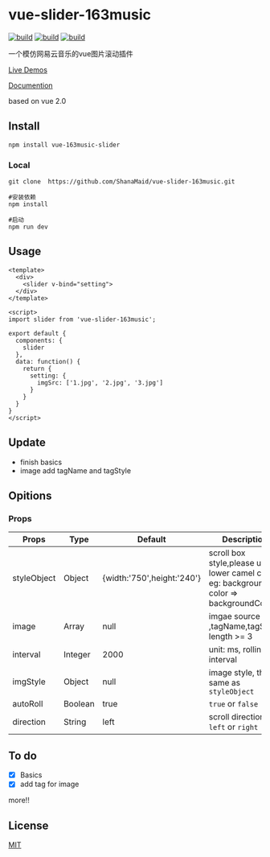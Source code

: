 # vue-slider-163music
[![build](https://img.shields.io/wercker/ci/wercker/docs.svg)](https://github.com/ShanaMaid/vue-slider-163music) 
[![build](https://img.shields.io/badge/npm-1.0.6-blue.svg)](https://github.com/ShanaMaid/vue-slider-163music) 
[![build](https://img.shields.io/npm/l/express.svg)](https://github.com/ShanaMaid/vue-slider-163music)

一个模仿网易云音乐的vue图片滚动插件

[Live Demos](http://blog.shanamaid.top/vue-slider-163music/example)

[Documention](http://blog.shanamaid.top/vue-slider-163music/example)

based on vue 2.0

## Install
```
npm install vue-163music-slider 
```

### Local
```
git clone  https://github.com/ShanaMaid/vue-slider-163music.git

#安装依赖
npm install 

#启动
npm run dev

```


## Usage
```
<template>
  <div>
    <slider v-bind="setting">
  </div>
</template>

<script>
import slider from 'vue-slider-163music';

export default {
  components: {
    slider
  },
  data: function() {
    return {
      setting: {
        imgSrc: ['1.jpg', '2.jpg', '3.jpg']
      }
    }
  }
}
</script>          
```




## Update
- finish basics
- image add tagName and tagStyle

## Opitions
### Props
| Props     | Type    | Default | Description |
|-----------|---------|---------|-------------|
|styleObject| Object  | {width:'750',height:'240'}|scroll box style,please use lower camel case, eg: background-color => backgroundColor|
|image      | Array   | null    | imgae source path ,tagName,tagStyle; length >= 3|
|interval   | Integer | 2000    | unit: ms, rolling interval |
|imgStyle   | Object  | null    | image style, the same as `styleObject`  |
|autoRoll   | Boolean | true    |  `true` or `false` |
|direction  | String  | left    | scroll direction, `left` or `right` |


## To do
- [x] Basics
- [x] add tag for image

more!!

## License

[MIT](https://github.com/ShanaMaid/vue-slider-163music/blob/master/LICENSE)